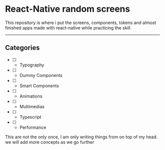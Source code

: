 # React-Native random screens

This repository is where i put the screens, components, tokens and almost finished apps made with react-native
while practicing the skill

---

## Categories

- [ ] - Typography
- [ ] - Dummy Components
- [ ] - Smart Components
- [ ] - Animations
- [ ] - Multimedias
- [ ] - Typescript
- [ ] - Performance

This are not the only once, I am only writing things from on top of my head. we will add more concepts as we go further

